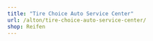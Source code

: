 ```yaml
---
title: "Tire Choice Auto Service Center"
url: /alton/tire-choice-auto-service-center/
shop: Reifen
---
```

